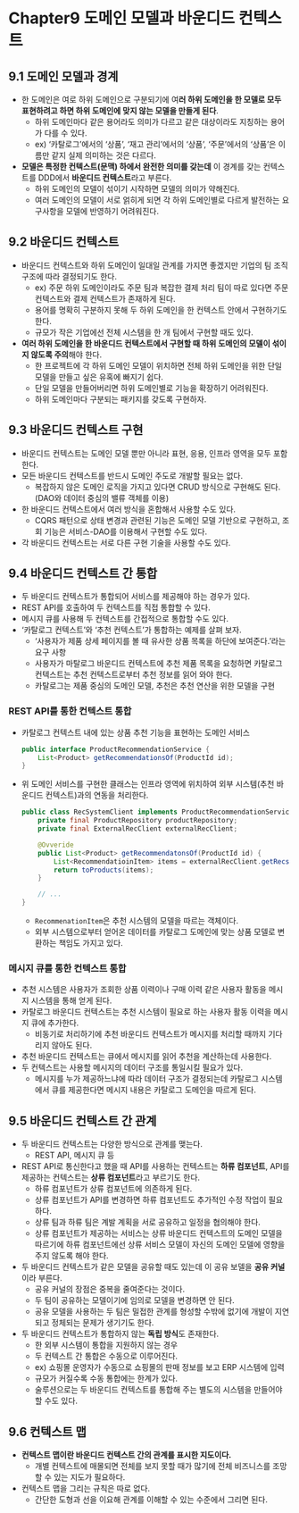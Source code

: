 # Chapter9 도메인 모델과 바운디드 컨텍스트

## 9.1 도메인 모델과 경계

- 한 도메인은 여로 하위 도메인으로 구분되기에 여**러 하위 도메인을 한 모델로 모두 표현하려고 하면 하위 도메인에 맞지 않는 모델을 만들게 된다**.
    - 하위 도메인마다 같은 용어라도 의미가 다르고 같은 대상이라도 지칭하는 용어가 다를 수 있다.
    - ex) ‘카탈로그’에서의 ‘상품’, ‘재고 관리’에서의 ‘상품’, ‘주문’에서의 ‘상품’은 이름만 같지 실제 의미하는 것은 다르다.
- **모델은 특정한 컨텍스트(문맥) 하에서 완전한 의미를 갖는데** 이 경계를 갖는 컨텍스트를 DDD에서 **바운디드 컨텍스트**라고 부른다.
    - 하위 도메인의 모델이 섞이기 시작하면 모델의 의미가 약해진다.
    - 여러 도메인의 모델이 서로 얽히게 되면 각 하위 도메인별로 다르게 발전하는 요구사항을 모델에 반영하기 어려워진다.

## 9.2 바운디드 컨텍스트

- 바운디드 컨텍스트와 하위 도메인이 일대일 관계를 가지면 좋겠지만 기업의 팀 조직 구조에 따라 결정되기도 한다.
    - ex) 주문 하위 도메인이라도 주문 팀과 복잡한 결제 처리 팀이 따로 있다면 주문 컨텍스트와 결제 컨텍스트가 존재하게 된다.
    - 용어를 명확히 구분하지 못해 두 하위 도메인을 한 컨텍스트 안에서 구현하기도 한다.
    - 규모가 작은 기업에선 전체 시스템을 한 개 팀에서 구현할 때도 있다.
- **여러 하위 도메인을 한 바운디드 컨텍스트에서 구현할 때 하위 도메인의 모델이 섞이지 않도록 주의**해야 한다.
    - 한 프로젝트에 각 하위 도메인 모델이 위치하면 전체 하위 도메인을 위한 단일 모델을 만들고 싶은 유혹에 빠지기 쉽다.
    - 단일 모델을 만들어버리면 하위 도메인별로 기능을 확장하기 어려워진다.
    - 하위 도메인마다 구분되는 패키지를 갖도록 구현하자.

## 9.3 바운디드 컨텍스트 구현

- 바운디드 컨텍스트는 도메인 모델 뿐만 아니라 표현, 응용, 인프라 영역을 모두 포함한다.
- 모든 바운디드 컨텍스트를 반드시 도메인 주도로 개발할 필요는 없다.
    - 복잡하지 않은 도메인 로직을 가지고 있다면 CRUD 방식으로 구현해도 된다. (DAO와 데이터 중심의 밸류 객체를 이용)
- 한 바운디드 컨텍스트에서 여러 방식을 혼합해서 사용할 수도 있다.
    - CQRS 패턴으로 상태 변경과 관련된 기능은 도메인 모델 기반으로 구현하고, 조회 기능은 서비스-DAO를 이용해서 구현할 수도 있다.
- 각 바운디드 컨텍스트는 서로 다른 구현 기술을 사용할 수도 있다.

## 9.4 바운디드 컨텍스트 간 통합

- 두 바운디드 컨텍스트가 통합되어 서비스를 제공해야 하는 경우가 있다.
- REST API를 호출하여 두 컨텍스트를 직접 통합할 수 있다.
- 메시지 큐를 사용해 두 컨텍스트를 간접적으로 통합할 수도 있다.
- ‘카탈로그 컨텍스트’와 ‘추천 컨텍스트’가 통합하는 예제를 살펴 보자.
    - ‘사용자가 제품 상세 페이지를 볼 때 유사한 상품 목록을 하단에 보여준다.’라는 요구 사항
    - 사용자가 마탈로그 바운디드 컨텍스트에 추천 제품 목록을 요청하면 카탈로그 컨텍스트는 추천 컨텍스트로부터 추천 정보를 읽어 와야 한다.
    - 카탈로그는 제품 중심의 도메인 모델, 추천은 추천 연산을 위한 모델을 구현

### REST API를 통한 컨텍스트 통합

- 카탈로그 컨텍스트 내에 있는 상품 추천 기능을 표현하는 도메인 서비스

    ```java
    public interface ProductRecommendationService {
    	List<Product> getRecommendationsOf(ProductId id);
    }
    ```

- 위 도메인 서비스를 구현한 클래스는 인프라 영역에 위치하여 외부 시스템(추천 바운디드 컨텍스트)과의 연동을 처리한다.

    ```java
    public class RecSystemClient implements ProductRecommendationService {
    	private final ProductRepository productRepository;
    	private final ExternalRecClient externalRecClient;
    
    	@Ovveride
    	public List<Product> getRecommendatonsOf(ProductId id) {
    		List<RecommendatioinItem> items = externalRecClient.getRecs(id.getValue());
    		return toProducts(items);
    	}
    
    	// ...
    }
    ```

    - `RecommenationItem`은 추천 시스템의 모델을 따르는 객체이다.
    - 외부 시스템으로부터 얻어온 데이터를 카탈로그 도메인에 맞는 상품 모델로 변환하는 책임도 가지고 있다.

### 메시지 큐를 통한 컨텍스트 통합

- 추천 시스템은 사용자가 조회한 상품 이력이나 구매 이력 같은 사용자 활동을 메시지 시스템을 통해 얻게 된다.
- 카탈로그 바운디드 컨텍스트는 추천 시스템이 필요로 하는 사용자 활동 이력을 메시지 큐에 추가한다.
    - 비동기로 처리하기에 추천 바운디드 컨텍스트가 메시지를 처리할 때까지 기다리지 않아도 된다.
- 추천 바운디드 컨텍스트는 큐에서 메시지를 읽어 추천을 계산하는데 사용한다.
- 두 컨텍스트는 사용할 메시지의 데이터 구조를 통일시킬 필요가 있다.
    - 메시지를 누가 제공하느냐에 따라 데이터 구조가 결정되는데 카탈로그 시스템에서 큐를 제공한다면 메시지 내용은 카탈로그 도메인을 따르게 된다.

## 9.5 바운디드 컨텍스트 간 관계

- 두 바운디드 컨텍스트는 다양한 방식으로 관계를 맺는다.
    - REST API, 메시지 큐 등
- REST API로 통신한다고 했을 때 API를 사용하는 컨텍스트는 **하류 컴포넌트**, API를 제공하는 컨텍스트는 **상류 컴포넌트**라고 부르기도 한다.
    - 하류 컴포넌트가 상류 컴포넌트에 의존하게 된다.
    - 상류 컴포넌트가 API를 변경하면 하류 컴포넌트도 추가적인 수정 작업이 필요하다.
    - 상류 팀과 하류 팀은 계발 계획을 서로 공유하고 일정을 협의해야 한다.
    - 상류 컴포넌트가 제공하는 서비스는 상류 바운디드 컨텍스트의 도메인 모델을 따르기에 하류 컴포넌트에선 상류 서비스 모델이 자신의 도메인 모델에 영향을 주지 않도록 해야 한다.
- 두 바운디드 컨텍스트가 같은 모델을 공유할 때도 있는데 이 공유 보델을 **공유 커널**이라 부른다.
    - 공유 커널의 장점은 중복을 줄여준다는 것이다.
    - 두 팀이 공유하는 모델이기에 임의로 모델을 변경하면 안 된다.
    - 공유 모델을 사용하는 두 팀은 밀접한 관계를 형성할 수밖에 없기에 개발이 지연되고 정체되는 문제가 생기기도 한다.
- 두 바운디드 컨텍스트가 통합하지 않는 **독립 방식**도 존재한다.
    - 한 외부 시스템이 통합을 지원하지 않는 경우
    - 두 컨텍스트 간 통합은 수동으로 이루어진다.
    - ex) 쇼핑몰 운영자가 수동으로 쇼핑몰의 판매 정보를 보고 ERP 시스템에 입력
    - 규모가 커질수록 수동 통합에는 한계가 있다.
    - 술루션으로는 두 바운디드 컨텍스트를 통합해 주는 별도의 시스템을 만들어야 할 수도 있다.

## 9.6 컨텍스트 맵

- **컨텍스트 맵이란 바운디드 컨텍스트 간의 관계를 표시한 지도이다.**
    - 개별 컨텍스트에 매몰되면 전체를 보지 못할 때가 많기에 전체 비즈니스를 조망할 수 있는 지도가 필요하다.
- 컨텍스트 맵을 그리는 규칙은 따로 없다.
    - 간단한 도형과 선을 이요해 관계를 이해할 수 있는 수준에서 그리면 된다.
